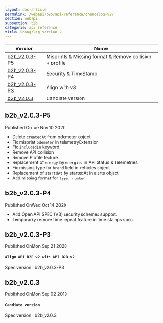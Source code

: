 ```yaml
---
layout: doc-article
permalink: /webapi/b2b/api-reference/changelog-v2/
section: webapi
subsection: b2b
categorie: api reference 
title: Changelog Version 2
---
```




Version|Name
-|-
[b2b_v2.0.3-P5](#b2b_v203-p5) | Misprints & Missing format & Remove collision + profile 
[b2b_v2.0.3-P4](#b2b_v203-p4) | Security & TimeStamp
[b2b_v2.0.3-P3](#b2b_v203-p3) | Align with v3
[b2b_v2.0.3](#b2b_v203) | Candiate version

## b2b_v2.0.3-P5

<div class="tags has-addons is-pulled-right"><span class="tag is-dark">Published On</span><span class="tag is-info">Tue Nov 10 2020</span></div>


- Delete `createdAt` from odemeter object
- Fix misprint `odemeter` in telemetryExtension
- Fix `includedIn` keyword
- Remove API collision
- Remove Profile feature
- Replacement of `energy` by `energies` in API Status & Telemetries
- Fix missing type for `brand` field in vehicles object
- Replacement of `startdAt` by startedAt in alerts object
- Add missing format for `type: number`



## b2b_v2.0.3-P4


<div class="tags has-addons is-pulled-right"><span class="tag is-dark">Published On</span><span class="tag is-info">Wed Oct 14 2020</span></div>


- Add Open API SPEC (V3) security schemes support.
- Temporarily remove time repeat feature in time stamps spec.


## b2b_v2.0.3-P3

<div class="tags has-addons is-pulled-right"><span class="tag is-dark">Published On</span><span class="tag is-info">Mon Sep 21 2020</span></div>

#### `Align API B2B v2 with API B2B v2`
Spec version : b2b_v2.0.3-P3


## b2b_v2.0.3

<div class="tags has-addons is-pulled-right"><span class="tag is-dark">Published On</span><span class="tag is-info">Mon Sep 02 2019</span></div>


#### `Candiate version`
Spec version : b2b_v2.0.3

